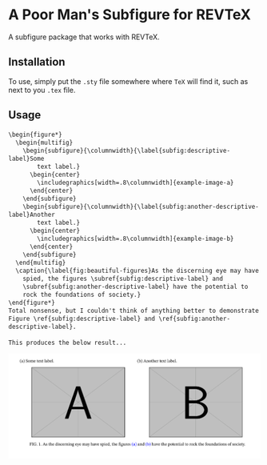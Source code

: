 # A Poor Man's Subfigure for REVTeX

A subfigure package that works with REVTeX.

## Installation

To use, simply put the
`.sty` file somewhere where `TeX` will find it, such as next to you
`.tex` file.

## Usage

```TeX
\begin{figure*}
  \begin{multifig}
    \begin{subfigure}{\columnwidth}{\label{subfig:descriptive-label}Some
        text label.}
      \begin{center}
        \includegraphics[width=.8\columnwidth]{example-image-a}
      \end{center}
    \end{subfigure}
    \begin{subfigure}{\columnwidth}{\label{subfig:another-descriptive-label}Another
        text label.}
      \begin{center}
        \includegraphics[width=.8\columnwidth]{example-image-b}
      \end{center}
    \end{subfigure}
  \end{multifig}
  \caption{\label{fig:beautiful-figures}As the discerning eye may have
    spied, the figures \subref{subfig:descriptive-label} and
    \subref{subfig:another-descriptive-label} have the potential to
    rock the foundations of society.}
\end{figure*}
Total nonsense, but I couldn't think of anything better to demonstrate
Figure \ref{subfig:descriptive-label} and \ref{subfig:another-descriptive-label}.

This produces the below result...
```

![The resulting figure](.resources/screenshot.png)
